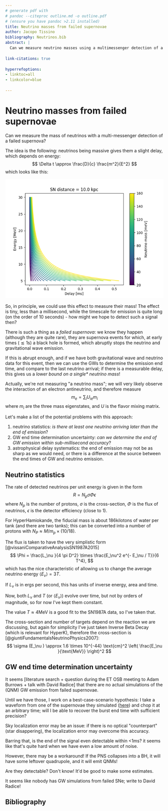 ```yaml
---
# generate pdf with 
# pandoc --citeproc outline.md -o outline.pdf
# (ensure you have pandoc >2.11 installed)
title: Neutrino masses from failed supernovae
author: Jacopo Tissino
bibliography: Neutrinos.bib
abstract: |
  Can we measure neutrino masses using a multimessenger detection of a failed supernova?

link-citations: true

hyperrefoptions:
- linktoc=all
- linkcolor=blue

---
```


# Neutrino masses from failed supernovae

Can we measure the mass of neutrinos with a multi-messenger detection of a failed supernova?

The idea is the following: neutrinos being massive gives them a slight delay, which depends on energy: 
$$ \Delta t \approx \frac{D}{c} \frac{m^2}{E^2}
$$
which looks like this:

![Delays from neutrinos ](delays.png)

So, in principle, we could use this effect to measure their mass! 
The effect is tiny, less than a millisecond, while the timescale for emission 
is quite long (on the order of 10 seconds) - how might we hope to detect such a signal then?

There is such a thing as a _failed supernova_: we know they happen (although they are quite rare),
they are supernova events for which, at early times ($\lesssim 1 \text{s}$) a black hole is formed,
which abruptly stops the neutrino and gravitational wave emission.

If this is abrupt enough, and if we have both gravitational wave and neutrino data for this event, 
then we can use the GWs to determine the emission end time, and compare to the last neutrino arrival;
if there is a measurable delay, this gives us a _lower bound on a single* neutrino mass_!

Actually, we're not measuring "a neutrino mass"; we will very likely observe the interaction 
of an electron antineutrino, and therefore measure 
$$ m_e = \sum _{i} U_{i e} m_i
$$
where $m_i$ are the three mass eigenstates, and $U$ is the flavor mixing matrix.

Let's make a list of the potential problems with this approach:

1. neutrino statistics: _is there at least one neutrino arriving later than the end of emission_?
1. GW end time determination uncertainty: _can we determine the end of GW emission within sub-millisecond accuracy_?
1. astrophysical delay systematics: the end of emission may not be as sharp as we would need,
   or there is a difference at the source between the end times of GW and neutrino emission.

## Neutrino statistics

The rate of detected neutrinos per unit energy is given in the form 
$$ R = N_p \sigma \Phi \epsilon 
$$
where $N_p$ is the number of protons, $\sigma$ is the cross-section, $\Phi$ is the flux of neutrinos, $\epsilon$ is the detector efficiency (close to 1). 

For HyperHamiokande, the fiducial mass is about 186kilotons of water per tank (and there are two tanks);
this can be converted into a number of protons with $N_P \approx M / m_p \times (10/18)$.

The flux is taken to have the very simplistic form [@vissaniComparativeAnalysisSN1987A2015]
$$ \Phi = \frac{L_\nu }{4 \pi D^2} \times \frac{E_\nu^2 e^{- E_\nu / T}}{6 T^4},
$$
which has the nice characteristic of allowing us to change the average neutrino energy $\langle E_\nu \rangle = 3 T$.

If $L_\nu$ is in ergs per second, this has units of inverse energy, area and time. 

Now, both $L_\nu$ and $T$ (or $\langle E_\nu \rangle$) evolve over time, but not by orders of magnitude,
so for now I've kept them constant. 

The value $T \approx 4 \text{MeV}$ is a good fit to the SN1987A data, so I've taken that.

The cross-section and number of targets depend on the reaction we are discussing, but 
again for simplicity I've just taken Inverse Beta Decay (which is relevant for HyperK),
therefore the cross-section is [@giuntiFundamentalsNeutrinoPhysics2007]:
$$ \sigma (E_\nu ) \approx 1.6 \times 10^{-44} \text{cm}^2 \left( \frac{E_\nu }{\text{MeV}} \right)^2
$$



## GW end time determination uncertainty

It seems [literature search + question during the ET OSB meeting to Adam Burrows + talk with David Radice] 
that there are no actual simulations of the (QNM) GW emission from failed supernovae. 

Until we have those, I work on a best-case-scenario hypothesis: I take a waveform from one of the 
supernovae they simulated ([here](https://arxiv.org/abs/1812.07703)) and chop it at an arbitrary time;
will I be able to recover the burst end time with sufficient precision?

Sky localization error may be an issue: if there is no optical "counterpart"
(star disappering), the localization error may overcome this accuracy.

Barring that, is the end of the signal even detectable within <1ms? 
it seems like that's quite hard when we have even a low amount of noise. 

However, there may be a workaround! 
If the PNS collapses into a BH, it will have some leftover quadrupole, 
and it will emit QNMs! 

Are they detectable? Don't know! 
It'd be good to make some estimates.

It seems like nobody has GW simulations from failed SNe; write to David Radice! 

## Bibliography